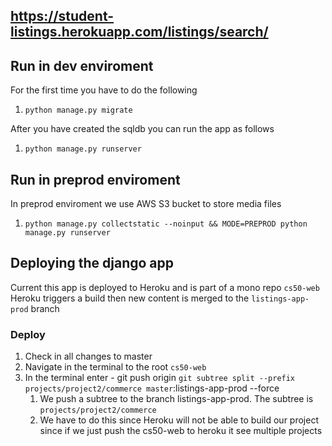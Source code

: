 ## https://student-listings.herokuapp.com/listings/search/
## Run in dev enviroment
For the first time you have to do the following

1. `python manage.py migrate`
   
After you have created the sqldb you can run the app as follows

1. `python manage.py runserver`

## Run in preprod enviroment

In preprod enviroment we use AWS S3 bucket to store media files

1. `python manage.py collectstatic --noinput && MODE=PREPROD python manage.py runserver`

## Deploying the django app

Current this app is deployed to Heroku and is part of a mono repo `cs50-web`
Heroku triggers a build then new content is merged to the `listings-app-prod` branch

### Deploy
1. Check in all changes to master
2. Navigate in the terminal to the root `cs50-web`
3. In the terminal enter - git push origin `git subtree split --prefix projects/project2/commerce master`:listings-app-prod --force
   1. We push a subtree to the branch listings-app-prod. The subtree is `projects/project2/commerce`
   2. We have to do this since Heroku will not be able to build our project since if we just push the cs50-web to heroku it see multiple projects


